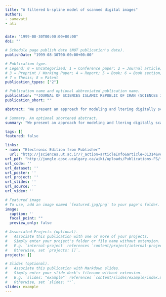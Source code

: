 ```yaml
---
title: "A filtered b-spline model of scanned digital images"
authors:
- samavati
- ali


date: "1999-08-30T00:00:00+00:00"
doi: ""

# Schedule page publish date (NOT publication's date).
publishDate: "1999-08-30T00:00:00+00:00"

# Publication type.
# Legend: 0 = Uncategorized; 1 = Conference paper; 2 = Journal article;
# 3 = Preprint / Working Paper; 4 = Report; 5 = Book; 6 = Book section;
# 7 = Thesis; 8 = Patent
publication_types: ["2"]

# Publication name and optional abbreviated publication name.
publication: "*JOURNAL OF SCIENCES ISLAMIC REPUBLIC OF IRAN (SCIENCES ISLAMIC REPUBLIC OF IRAN)*"
publication_short: ""

abstract: "We present an approach for modeling and ltering digitally scanned images. The digital contour of an image is segmented to identify the linear segments, the nonlinear segments and critical corners. The nonlinear segments are modeled by B-splines. To remove the contour noise, we propose a weighted least squares model to account for both the tness of the splines as well as their approximate curvatures. The solutions of the least squares models provide the control vertices of the splines. We show the e ectiveness of our approach with several representations constructed from various scanned images."

# Summary. An optional shortened abstract.
summary: "We present an approach for modeling and ltering digitally scanned images. The digital contour of an image is segmented to identify the linear segments, the nonlinear segments and critical corners. The nonlinear segments are modeled by B-splines. To remove the contour noise, we propose a weighted least squares model to account for both the tness of the splines as well as their approximate curvatures. The solutions of the least squares models provide the control vertices of the splines. We show th..."

tags: []
featured: false

links:
- name: "Electronic Edition from Publisher"
  url: "http://jsciences.ut.ac.ir/?_action=articleInfo&article=31314&vol=2558"
url_pdf: "http://jungle.cpsc.ucalgary.ca/wiki/uploads/Publications-FS/filtered-bspline-js1999-samavati.pdf"
url_code: ''
url_dataset: ''
url_poster: ''
url_project: ''
url_slides: ''
url_source: ''
url_video: ''

# Featured image
# To use, add an image named `featured.jpg/png` to your page's folder. 
image:
  caption: ''
  focal_point: ""
  preview_only: false

# Associated Projects (optional).
#   Associate this publication with one or more of your projects.
#   Simply enter your project's folder or file name without extension.
#   E.g. `internal-project` references `content/project/internal-project/index.md`.
#   Otherwise, set `projects: []`.
projects: []

# Slides (optional).
#   Associate this publication with Markdown slides.
#   Simply enter your slide deck's filename without extension.
#   E.g. `slides: "example"` references `content/slides/example/index.md`.
#   Otherwise, set `slides: ""`.
slides: example
---
```

